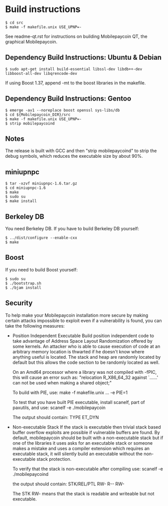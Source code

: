 Build instructions
===================

```
$ cd src
$ make -f makefile.unix USE_UPNP=-
```

See readme-qt.rst for instructions on building Mobilepaycoin QT,
the graphical Mobilepaycoin.


Dependency Build Instructions: Ubuntu & Debian
----------------------------------------------
```
$ sudo apt-get install build-essential libssl-dev libdb++-dev libboost-all-dev libqrencode-dev
```

If using Boost 1.37, append -mt to the boost libraries in the makefile.


Dependency Build Instructions: Gentoo
-------------------------------------
```
$ emerge -av1 --noreplace boost openssl sys-libs/db
$ cd ${Mobilepaycoin_DIR}/src
$ make -f makefile.unix USE_UPNP=-
$ strip mobilepaycoind
```


Notes
-----
The release is built with GCC and then "strip mobilepaycoind" to strip the debug
symbols, which reduces the executable size by about 90%.


miniupnpc
---------
```
$ tar -xzvf miniupnpc-1.6.tar.gz
$ cd miniupnpc-1.6
$ make
$ sudo su
$ make install
```


Berkeley DB
-----------
You need Berkeley DB. If you have to build Berkeley DB yourself:
```
$ ../dist/configure --enable-cxx
$ make
```


Boost
-----
If you need to build Boost yourself:
```
$ sudo su
$ ./bootstrap.sh
$ ./bjam install
```


Security
--------
To help make your Mobilepaycoin installation more secure by making certain attacks impossible to
exploit even if a vulnerability is found, you can take the following measures:

* Position Independent Executable
    Build position independent code to take advantage of Address Space Layout Randomization
    offered by some kernels. An attacker who is able to cause execution of code at an arbitrary
    memory location is thwarted if he doesn't know where anything useful is located.
    The stack and heap are randomly located by default but this allows the code section to be
    randomly located as well.

    On an Amd64 processor where a library was not compiled with -fPIC, this will cause an error
    such as: "relocation R_X86_64_32 against `......' can not be used when making a shared object;"

    To build with PIE, use:
    make -f makefile.unix ... -e PIE=1

    To test that you have built PIE executable, install scanelf, part of paxutils, and use:
    scanelf -e ./mobilepaycoin

    The output should contain:
     TYPE
    ET_DYN

* Non-executable Stack
    If the stack is executable then trivial stack based buffer overflow exploits are possible if
    vulnerable buffers are found. By default, mobilepaycoin should be built with a non-executable stack
    but if one of the libraries it uses asks for an executable stack or someone makes a mistake
    and uses a compiler extension which requires an executable stack, it will silently build an
    executable without the non-executable stack protection.

    To verify that the stack is non-executable after compiling use:
    scanelf -e ./mobilepaycoind

    the output should contain:
    STK/REL/PTL
    RW- R-- RW-

    The STK RW- means that the stack is readable and writeable but not executable.
